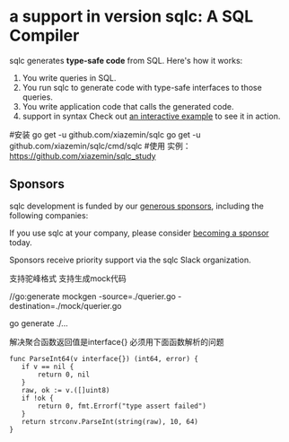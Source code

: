 # a support in version sqlc: A SQL Compiler

sqlc generates **type-safe code** from SQL. Here's how it works:

1. You write queries in SQL.
1. You run sqlc to generate code with type-safe interfaces to those queries.
1. You write application code that calls the generated code.
1. support in syntax
Check out [an interactive example](https://github.com/xiazemin/sqlc_study) to see it in action.


#安装
 go get -u github.com/xiazemin/sqlc
 go get -u github.com/xiazemin/sqlc/cmd/sqlc
#使用
实例：https://github.com/xiazemin/sqlc_study

## Sponsors

sqlc development is funded by our [generous
sponsors](https://github.com/sponsors/xiazemin), including the following
companies:

If you use sqlc at your company, please consider [becoming a
sponsor](https://github.com/sponsors/xiazemin) today.

Sponsors receive priority support via the sqlc Slack organization.

支持驼峰格式
支持生成mock代码

 //go:generate  mockgen -source=./querier.go  -destination=./mock/querier.go

 go generate ./... 

 解决聚合函数返回值是interface{}
 必须用下面函数解析的问题
 ```
 func ParseInt64(v interface{}) (int64, error) {
	if v == nil {
		return 0, nil
	}
	raw, ok := v.([]uint8)
	if !ok {
		return 0, fmt.Errorf("type assert failed")
	}
	return strconv.ParseInt(string(raw), 10, 64)
}
```
